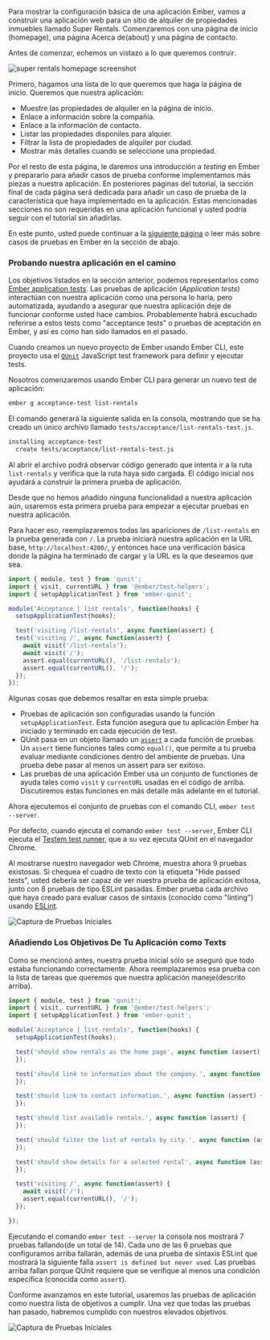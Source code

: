 Para mostrar la configuración básica de una aplicación Ember, vamos a construir una aplicación web para un sitio de alquiler de propiedades inmuebles llamado Super Rentals. Comenzaremos con una página de inicio (homepage), una página Acerca de(about) y una página de contacto.

Antes de comenzar, echemos un vistazo a lo que queremos contruir.

![super rentals homepage screenshot](/images/service/style-super-rentals-maps.png)

Primero, hagamos una lista de lo que queremos que haga la página de inicio. Queremos que nuestra aplicación:

* Muestre las propiedades de alquiler en la página de inicio.
* Enlace a información sobre la compañía.
* Enlace a la información de contacto.
* Listar las propiedades disponiles para alquier.
* Filtrar la lista de propiedades de alquiler por ciudad.
* Mostrar más detalles cuando se seleccione una propiedad.

Por el resto de esta página, le daremos una introducción a *testing* en Ember y prepararlo para añadir casos de prueba conforme implementamos más piezas a nuestra aplicación. En posteriores páginas del tutorial, la sección final de cada página será dedicada para añadir un caso de prueba de la característica que haya implementado en la aplicación. Estas mencionadas secciones no son requeridas en una aplicación funcional y usted podría seguir con el tutorial sin añadirlas.

En este punto, usted puede continuar a la [siguiente página](../routes-and-templates/) o leer más sobre casos de pruebas en Ember en la sección de abajo.

### Probando nuestra aplicación en el camino

Los objetivos listados en la sección anterior, podemos representarlos como [Ember application tests](../../testing/acceptance/). Las pruebas de aplicación (*Application tests*) interactúan con nuestra aplicación como una persona lo haría, pero automatizada, ayudando a asegurar que nuestra aplicación deje de funcionar conforme usted hace cambios.
Probablemente habrá escuchado referirse a estos tests como "acceptance tests" o pruebas de aceptación en Ember, y así es como han sido llamados en el pasado.

Cuando creamos un nuevo proyecto de Ember usando Ember CLI, este proyecto usa el [`QUnit`](https://qunitjs.com/) JavaScript test framework para definir y ejecutar tests.

Nosotros comenzaremos usando Ember CLI para generar un nuevo test de aplicación:

```bash
ember g acceptance-test list-rentals
```

El comando generará la siguiente salida en la consola, mostrando que se ha creado un único archivo llamado `tests/acceptance/list-rentals-test.js`.

```bash
installing acceptance-test
  create tests/acceptance/list-rentals-test.js
```

Al abrir el archivo podrá observar código generado que intenta ir a la ruta `list-rentals` y verifica que la ruta haya sido cargada. El código inicial nos ayudará a construir la primera prueba de aplicación.

Desde que no hemos añadido ninguna funcionalidad a nuestra aplicación aún, usaremos esta primera prueba para empezar a ejecutar pruebas en nuestra aplicación.

Para hacer eso, reemplazaremos todas las apariciones de `/list-rentals` en la prueba generada con `/`. La prueba iniciará nuestra aplicación en la URL base, `http://localhost:4200/`, y entonces hace una verificación básica donde la página ha terminado de cargar y la URL es la que deseamos que sea.

```javascript {data-filename="tests/acceptance/list-rentals-test.js" data-diff="-8,+9,-10,+11,-12,+13"}
import { module, test } from 'qunit';
import { visit, currentURL } from '@ember/test-helpers';
import { setupApplicationTest } from 'ember-qunit';

module('Acceptance | list rentals', function(hooks) {
  setupApplicationTest(hooks);

  test('visiting /list-rentals', async function(assert) {
  test('visiting /', async function(assert) {
    await visit('/list-rentals');
    await visit('/');
    assert.equal(currentURL(), '/list-rentals');
    assert.equal(currentURL(), '/');
  });
});
```

Algunas cosas que debemos resaltar en esta simple prueba:

* Pruebas de aplicación son configuradas usando la función `setupApplicationTest`. Esta función asegura que tu aplicación Ember ha iniciado y terminado en cada ejecución de test.
* QUnit pasa en un objeto llamado un [`assert`](https://api.qunitjs.com/assert/) a cada función de pruebas. Un `assert` tiene funciones tales como `equal()`, que permite a tu prueba evaluar mediante condiciones dentro del ambiente de pruebas. Una prueba debe pasar al menos un assert para ser exitoso.
* Las pruebas de una aplicación Ember usa un conjunto de functiones de ayuda tales como `visit` y `currentURL` usadas en el código de arriba. Discutiremos estas funciones en más detalle más adelante en el tutorial.

Ahora ejecutemos el conjunto de pruebas con el comando CLI, `ember test --server`.

Por defecto, cuando ejecuta el comando `ember test --server`, Ember CLI ejecuta el [Testem test runner](https://github.com/testem/testem), que a su vez ejecuta QUnit en el navegador Chrome.

Al mostrarse nuestro navegador web Chrome, muestra ahora 9 pruebas existosas. Si chequea el cuadro de texto con la etiqueta "Hide passed tests", usted debería ser capaz de ver nuestra prueba de aplicación exitosa, junto con 8 pruebas de tipo ESLint pasadas. Ember prueba cada archivo que haya creado para evaluar casos de sintaxis (conocido como "linting") usando [ESLint](http://eslint.org/).

![Captura de Pruebas Iniciales](/images/acceptance-test/initial-tests.png)

### Añadiendo Los Objetivos De Tu Aplicación como Texts

Como se mencionó antes, nuestra prueba inicial sólo se aseguró que todo estaba funcionando correctamente. Ahora reemplazaremos esa prueba con la lista de tareas que queremos que nuestra aplicación maneje(descrito arriba).

```javascript {data-filename="tests/acceptance/list-rentals-test.js" data-diff="+8,+9,+10,+11,+12,+13,+14,+15,+16,+17,+18,+19,+20,+21,+22,+23,+24,+25,-26,-27,-28,-29"}
import { module, test } from 'qunit';
import { visit, currentURL } from '@ember/test-helpers';
import { setupApplicationTest } from 'ember-qunit';

module('Acceptance | list-rentals', function(hooks) {
  setupApplicationTest(hooks);

  test('should show rentals as the home page', async function (assert) {
  });

  test('should link to information about the company.', async function (assert) {
  });

  test('should link to contact information.', async function (assert) {
  });

  test('should list available rentals.', async function (assert) {
  });

  test('should filter the list of rentals by city.', async function (assert) {
  });

  test('should show details for a selected rental', async function (assert) {
  });

  test('visiting /', async function(assert) {
    await visit('/');
    assert.equal(currentURL(), '/');
  });

});
```

Ejecutando el comando `ember test --server` la consola nos mostrará 7 pruebas fallando(de un total de 14). Cada uno de las 6 pruebas que configuramos arriba fallarán, además de una prueba de sintaxis ESLint que mostrará la siguiente falla `assert is defined but never used`. Las pruebas arriba fallan porque QUnit requiere que se verifique al menos una condición específica (conocida como `assert`).

Conforme avanzamos en este tutorial, usaremos las pruebas de aplicación como nuestra lista de objetivos a cumplir. Una vez que todas las pruebas han pasado, habremos cumplido con nuestros elevados objetivos.

![Captura de Pruebas Iniciales](/images/acceptance-test/acceptance-test.png)
 
